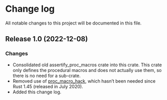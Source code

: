 # Change log

All notable changes to this project will be documented in this file.

## Release 1.0 (2022-12-08)

### Changes

* Consolidated old assertify_proc_macros crate into this crate. This crate only
  defines the procedural macros and does not actually use them, so there is no
  need for a sub-crate.
* Removed use of [proc_macro_hack][], which hasn’t been needed since Rust 1.45
  (released in July 2020).
* Added this change log.

[proc_macro_hack]: https://docs.rs/proc-macro-hack/0.5.19/proc_macro_hack/
